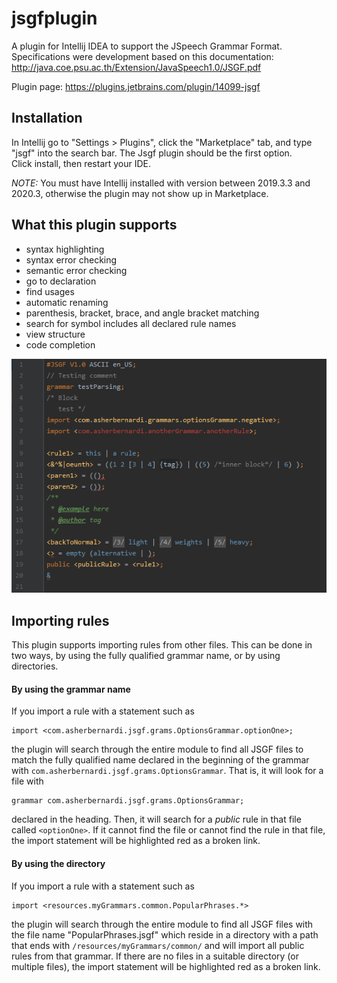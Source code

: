 # jsgfplugin

A plugin for Intellij IDEA to support the JSpeech Grammar Format.  
Specifications were development based on this documentation: http://java.coe.psu.ac.th/Extension/JavaSpeech1.0/JSGF.pdf

Plugin page: https://plugins.jetbrains.com/plugin/14099-jsgf

## Installation

In Intellij go to "Settings > Plugins", click the "Marketplace" tab, and type "jsgf" into the search bar.
The Jsgf plugin should be the first option.  
Click install, then restart your IDE.

_NOTE:_ You must have Intellij installed with version between 2019.3.3 and 2020.3, otherwise the plugin may not show up in Marketplace.

## What this plugin supports

- syntax highlighting
- syntax error checking
- semantic error checking
- go to declaration
- find usages
- automatic renaming
- parenthesis, bracket, brace, and angle bracket matching
- search for symbol includes all declared rule names
- view structure
- code completion

![Plugin preview](images/pluginPreview.png)

## Importing rules

This plugin supports importing rules from other files.
This can be done in two ways, by using the fully qualified grammar name, or by using directories.

#### By using the grammar name

If you import a rule with a statement such as

```
import <com.asherbernardi.jsgf.grams.OptionsGrammar.optionOne>;
```

the plugin will search through the entire module to find all JSGF files to match the fully qualified name declared in the beginning of the grammar with `com.asherbernardi.jsgf.grams.OptionsGrammar`.
That is, it will look for a file with

```
grammar com.asherbernardi.jsgf.grams.OptionsGrammar;
```

declared in the heading. Then, it will search for a _public_ rule in that file called `<optionOne>`. If it cannot find the file or cannot find the rule in that file, the import statement will be highlighted red as a broken link.

#### By using the directory

If you import a rule with a statement such as

```
import <resources.myGrammars.common.PopularPhrases.*>
```

the plugin will search through the entire module to find all JSGF files with the file name "PopularPhrases.jsgf" which reside in a directory with a path that ends with `/resources/myGrammars/common/` and will import all public rules from that grammar.
If there are no files in a suitable directory (or multiple files), the import statement will be highlighted red as a broken link.

